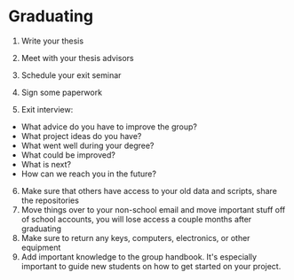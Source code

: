 # Graduating

1. Write your thesis

2. Meet with your thesis advisors


3. Schedule your exit seminar

4. Sign some paperwork
5. Exit interview:
- What advice do you have to improve the group?
- What project ideas do you have?
- What went well during your degree?
- What could be improved?
- What is next?
- How can we reach you in the future?
6. Make sure that others have access to your old data and scripts, share the repositories
7. Move things over to your non-school email and move important stuff off of school accounts, you will lose access a couple months after graduating
8. Make sure to return any keys, computers, electronics, or other equipment
9. Add important knowledge to the group handbook. It's especially important to guide new students on how to get started on your project.
